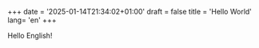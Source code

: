 +++
date = '2025-01-14T21:34:02+01:00'
draft = false
title = 'Hello World'
lang=  'en'
+++

Hello English!